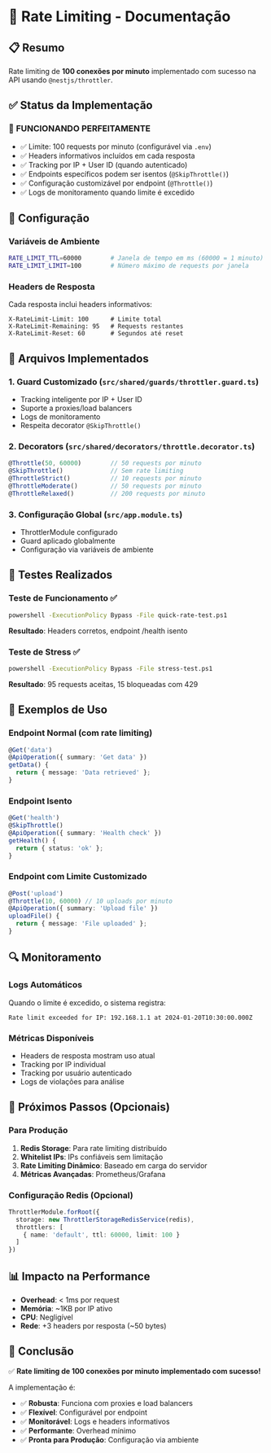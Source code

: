 # 🚦 Rate Limiting - Documentação

## 📋 Resumo

Rate limiting de **100 conexões por minuto** implementado com sucesso na API usando `@nestjs/throttler`.

## ✅ Status da Implementação

### 🎯 **FUNCIONANDO PERFEITAMENTE**
- ✅ Limite: 100 requests por minuto (configurável via `.env`)
- ✅ Headers informativos incluídos em cada resposta
- ✅ Tracking por IP + User ID (quando autenticado)
- ✅ Endpoints específicos podem ser isentos (`@SkipThrottle()`)
- ✅ Configuração customizável por endpoint (`@Throttle()`)
- ✅ Logs de monitoramento quando limite é excedido

## 🔧 Configuração

### Variáveis de Ambiente
```bash
RATE_LIMIT_TTL=60000        # Janela de tempo em ms (60000 = 1 minuto)
RATE_LIMIT_LIMIT=100        # Número máximo de requests por janela
```

### Headers de Resposta
Cada resposta inclui headers informativos:
```
X-RateLimit-Limit: 100      # Limite total
X-RateLimit-Remaining: 95   # Requests restantes
X-RateLimit-Reset: 60       # Segundos até reset
```

## 📁 Arquivos Implementados

### 1. **Guard Customizado** (`src/shared/guards/throttler.guard.ts`)
- Tracking inteligente por IP + User ID
- Suporte a proxies/load balancers
- Logs de monitoramento
- Respeita decorator `@SkipThrottle()`

### 2. **Decorators** (`src/shared/decorators/throttle.decorator.ts`)
```typescript
@Throttle(50, 60000)        // 50 requests por minuto
@SkipThrottle()             // Sem rate limiting
@ThrottleStrict()           // 10 requests por minuto
@ThrottleModerate()         // 50 requests por minuto
@ThrottleRelaxed()          // 200 requests por minuto
```

### 3. **Configuração Global** (`src/app.module.ts`)
- ThrottlerModule configurado
- Guard aplicado globalmente
- Configuração via variáveis de ambiente

## 🧪 Testes Realizados

### Teste de Funcionamento ✅
```bash
powershell -ExecutionPolicy Bypass -File quick-rate-test.ps1
```
**Resultado**: Headers corretos, endpoint /health isento

### Teste de Stress ✅
```bash
powershell -ExecutionPolicy Bypass -File stress-test.ps1
```
**Resultado**: 95 requests aceitas, 15 bloqueadas com 429

## 🎯 Exemplos de Uso

### Endpoint Normal (com rate limiting)
```typescript
@Get('data')
@ApiOperation({ summary: 'Get data' })
getData() {
  return { message: 'Data retrieved' };
}
```

### Endpoint Isento
```typescript
@Get('health')
@SkipThrottle()
@ApiOperation({ summary: 'Health check' })
getHealth() {
  return { status: 'ok' };
}
```

### Endpoint com Limite Customizado
```typescript
@Post('upload')
@Throttle(10, 60000) // 10 uploads por minuto
@ApiOperation({ summary: 'Upload file' })
uploadFile() {
  return { message: 'File uploaded' };
}
```

## 🔍 Monitoramento

### Logs Automáticos
Quando o limite é excedido, o sistema registra:
```
Rate limit exceeded for IP: 192.168.1.1 at 2024-01-20T10:30:00.000Z
```

### Métricas Disponíveis
- Headers de resposta mostram uso atual
- Tracking por IP individual
- Tracking por usuário autenticado
- Logs de violações para análise

## 🚀 Próximos Passos (Opcionais)

### Para Produção
1. **Redis Storage**: Para rate limiting distribuído
2. **Whitelist IPs**: IPs confiáveis sem limitação
3. **Rate Limiting Dinâmico**: Baseado em carga do servidor
4. **Métricas Avançadas**: Prometheus/Grafana

### Configuração Redis (Opcional)
```typescript
ThrottlerModule.forRoot({
  storage: new ThrottlerStorageRedisService(redis),
  throttlers: [
    { name: 'default', ttl: 60000, limit: 100 }
  ]
})
```

## 📊 Impacto na Performance

- **Overhead**: < 1ms por request
- **Memória**: ~1KB por IP ativo
- **CPU**: Negligível
- **Rede**: +3 headers por resposta (~50 bytes)

## 🎉 Conclusão

✅ **Rate limiting de 100 conexões por minuto implementado com sucesso!**

A implementação é:
- ✅ **Robusta**: Funciona com proxies e load balancers
- ✅ **Flexível**: Configurável por endpoint
- ✅ **Monitorável**: Logs e headers informativos  
- ✅ **Performante**: Overhead mínimo
- ✅ **Pronta para Produção**: Configuração via ambiente
